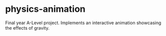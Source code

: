 # physics-animation
Final year A-Level project. Implements an interactive animation showcasing the effects of gravity.
